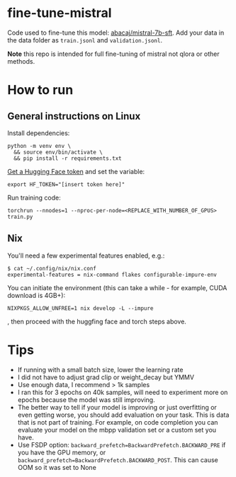# fine-tune-mistral

Code used to fine-tune this model: [abacaj/mistral-7b-sft](https://huggingface.co/abacaj/mistral-7b-sft). Add your data in the data folder as `train.jsonl` and `validation.jsonl`.

**Note** this repo is intended for full fine-tuning of mistral not qlora or other methods.

# How to run

## General instructions on Linux

Install dependencies:
```
python -m venv env \
  && source env/bin/activate \
  && pip install -r requirements.txt
```

[Get a Hugging Face token](https://huggingface.co/settings/tokens) and set the variable:

```
export HF_TOKEN="[insert token here]"
```

Run training code:
```
torchrun --nnodes=1 --nproc-per-node=<REPLACE_WITH_NUMBER_OF_GPUS> train.py
```

## Nix

You'll need a few experimental features enabled, e.g.:

```
$ cat ~/.config/nix/nix.conf 
experimental-features = nix-command flakes configurable-impure-env

```

You can initiate the environment (this can take a while - for example, CUDA download is 4GB+):

```
NIXPKGS_ALLOW_UNFREE=1 nix develop -L --impure
```

, then proceed with the huggfing face and torch steps above.

# Tips

- If running with a small batch size, lower the learning rate
- I did not have to adjust grad clip or weight_decay but YMMV
- Use enough data, I recommend > 1k samples
- I ran this for 3 epochs on 40k samples, will need to experiment more on epochs because the model was still improving.
- The better way to tell if your model is improving or just overfitting or even getting worse, you should add evaluation on your task. This is data that is not part of training. For example, on code completion you can evaluate your model on the mbpp validation set or a custom set you have.
- Use FSDP option: `backward_prefetch=BackwardPrefetch.BACKWARD_PRE` if you have the GPU memory, or `backward_prefetch=BackwardPrefetch.BACKWARD_POST`. This can cause OOM so it was set to None
